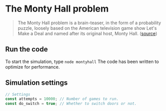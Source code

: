 # The Monty Hall problem

> The Monty Hall problem is a brain-teaser, in the form of a probability puzzle, loosely based on the American television game show Let's Make a Deal and named
> after its original host, Monty Hall. ([source](https://en.wikipedia.org/wiki/Monty_Hall_problem))

## Run the code

To start the simulation, type `node montyhall`
The code has been written to optimize for performance.

## Simulation settings

```js
// Settings
const attempts = 10000; // Number of games to run.
const do_switch = true; // Whether to switch doors or not.
```
